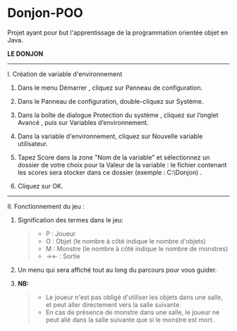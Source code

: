 # Donjon-POO
Projet ayant pour but l'apprentissage de la programmation orientée objet en Java.

**LE DONJON**


****************************************************************


I. Création de variable d'environnement


1. Dans le menu Démarrer , cliquez sur Panneau de configuration.

2. Dans le Panneau de configuration, double-cliquez sur Système. 

3. Dans la boîte de dialogue Protection du système , cliquez sur l’onglet Avancé , puis sur Variables d’environnement.

4. Dans la variable d'environnement, cliquez sur Nouvelle variable utilisateur.

5. Tapez Score dans la zone "Nom de la variable" et sélectionnez un dossier de votre choix pour la Valeur de la variable : le fichier contenant les scores sera stocker dans ce dossier (exemple : C:\Donjon\) .

6. Cliquez sur OK.



****************************************************************

II. Fonctionnement du jeu :


1. Signification des termes dans le jeu:
    > - P : Joueur
    > - O : Objet (le nombre à côté indique le nombre d'objets)
    > - M : Monstre (le nombre à côté indique le nombre de monstres)
    > - -><- : Sortie

2. Un menu qui sera affiché tout au long du parcours pour vous guider.


3. **NB:** 
    > - Le joueur n'est pas obligé d'utiliser les objets dans une salle, et peut aller directement vers la salle suivante.
    > - En cas de présence de monstre dans une salle, le joueur ne peut allé dans la salle suivante que si le monstre est mort.
